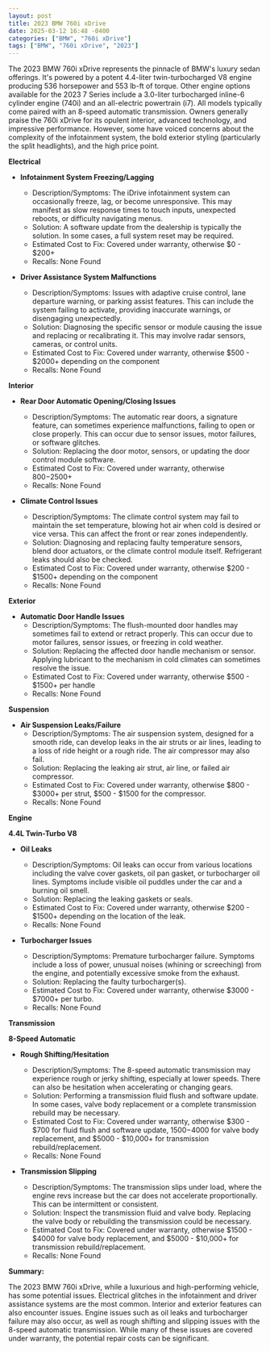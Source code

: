 ```yaml
---
layout: post
title: 2023 BMW 760i xDrive
date: 2025-03-12 16:48 -0400
categories: ["BMW", "760i xDrive"]
tags: ["BMW", "760i xDrive", "2023"]
---
```

The 2023 BMW 760i xDrive represents the pinnacle of BMW's luxury sedan offerings. It's powered by a potent 4.4-liter twin-turbocharged V8 engine producing 536 horsepower and 553 lb-ft of torque. Other engine options available for the 2023 7 Series include a 3.0-liter turbocharged inline-6 cylinder engine (740i) and an all-electric powertrain (i7). All models typically come paired with an 8-speed automatic transmission. Owners generally praise the 760i xDrive for its opulent interior, advanced technology, and impressive performance. However, some have voiced concerns about the complexity of the infotainment system, the bold exterior styling (particularly the split headlights), and the high price point.

**Electrical**

*   **Infotainment System Freezing/Lagging**
    *   Description/Symptoms: The iDrive infotainment system can occasionally freeze, lag, or become unresponsive. This may manifest as slow response times to touch inputs, unexpected reboots, or difficulty navigating menus.
    *   Solution: A software update from the dealership is typically the solution. In some cases, a full system reset may be required.
    *   Estimated Cost to Fix: Covered under warranty, otherwise $0 - $200+
    *   Recalls: None Found

*   **Driver Assistance System Malfunctions**
    *   Description/Symptoms: Issues with adaptive cruise control, lane departure warning, or parking assist features. This can include the system failing to activate, providing inaccurate warnings, or disengaging unexpectedly.
    *   Solution: Diagnosing the specific sensor or module causing the issue and replacing or recalibrating it. This may involve radar sensors, cameras, or control units.
    *   Estimated Cost to Fix: Covered under warranty, otherwise $500 - $2000+ depending on the component
    *   Recalls: None Found

**Interior**

*   **Rear Door Automatic Opening/Closing Issues**
    *   Description/Symptoms: The automatic rear doors, a signature feature, can sometimes experience malfunctions, failing to open or close properly. This can occur due to sensor issues, motor failures, or software glitches.
    *   Solution: Replacing the door motor, sensors, or updating the door control module software.
    *   Estimated Cost to Fix: Covered under warranty, otherwise $800-$2500+
    *   Recalls: None Found

* **Climate Control Issues**
    * Description/Symptoms: The climate control system may fail to maintain the set temperature, blowing hot air when cold is desired or vice versa. This can affect the front or rear zones independently.
    * Solution: Diagnosing and replacing faulty temperature sensors, blend door actuators, or the climate control module itself. Refrigerant leaks should also be checked.
    * Estimated Cost to Fix: Covered under warranty, otherwise $200 - $1500+ depending on the component
    * Recalls: None Found

**Exterior**

*   **Automatic Door Handle Issues**
    *   Description/Symptoms: The flush-mounted door handles may sometimes fail to extend or retract properly. This can occur due to motor failures, sensor issues, or freezing in cold weather.
    *   Solution: Replacing the affected door handle mechanism or sensor. Applying lubricant to the mechanism in cold climates can sometimes resolve the issue.
    *   Estimated Cost to Fix: Covered under warranty, otherwise $500 - $1500+ per handle
    *   Recalls: None Found

**Suspension**

*   **Air Suspension Leaks/Failure**
    *   Description/Symptoms: The air suspension system, designed for a smooth ride, can develop leaks in the air struts or air lines, leading to a loss of ride height or a rough ride. The air compressor may also fail.
    *   Solution: Replacing the leaking air strut, air line, or failed air compressor.
    *   Estimated Cost to Fix: Covered under warranty, otherwise $800 - $3000+ per strut, $500 - $1500 for the compressor.
    *   Recalls: None Found

**Engine**

**4.4L Twin-Turbo V8**

*   **Oil Leaks**
    *   Description/Symptoms: Oil leaks can occur from various locations including the valve cover gaskets, oil pan gasket, or turbocharger oil lines. Symptoms include visible oil puddles under the car and a burning oil smell.
    *   Solution: Replacing the leaking gaskets or seals.
    *   Estimated Cost to Fix: Covered under warranty, otherwise $200 - $1500+ depending on the location of the leak.
    *   Recalls: None Found

*   **Turbocharger Issues**
    *   Description/Symptoms: Premature turbocharger failure. Symptoms include a loss of power, unusual noises (whining or screeching) from the engine, and potentially excessive smoke from the exhaust.
    *   Solution: Replacing the faulty turbocharger(s).
    *   Estimated Cost to Fix: Covered under warranty, otherwise $3000 - $7000+ per turbo.
    *   Recalls: None Found

**Transmission**

**8-Speed Automatic**

*   **Rough Shifting/Hesitation**
    *   Description/Symptoms: The 8-speed automatic transmission may experience rough or jerky shifting, especially at lower speeds. There can also be hesitation when accelerating or changing gears.
    *   Solution: Performing a transmission fluid flush and software update. In some cases, valve body replacement or a complete transmission rebuild may be necessary.
    *   Estimated Cost to Fix: Covered under warranty, otherwise $300 - $700 for fluid flush and software update, $1500-$4000 for valve body replacement, and $5000 - $10,000+ for transmission rebuild/replacement.
    *   Recalls: None Found

*   **Transmission Slipping**
    *   Description/Symptoms: The transmission slips under load, where the engine revs increase but the car does not accelerate proportionally. This can be intermittent or consistent.
    *   Solution: Inspect the transmission fluid and valve body. Replacing the valve body or rebuilding the transmission could be necessary.
    *   Estimated Cost to Fix: Covered under warranty, otherwise $1500 - $4000 for valve body replacement, and $5000 - $10,000+ for transmission rebuild/replacement.
    *   Recalls: None Found

**Summary:**

The 2023 BMW 760i xDrive, while a luxurious and high-performing vehicle, has some potential issues. Electrical glitches in the infotainment and driver assistance systems are the most common. Interior and exterior features can also encounter issues. Engine issues such as oil leaks and turbocharger failure may also occur, as well as rough shifting and slipping issues with the 8-speed automatic transmission. While many of these issues are covered under warranty, the potential repair costs can be significant.

